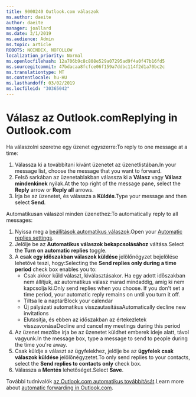 ```yaml
---
title: 9000240 Outlook.com válaszok
ms.author: daeite
author: daeite
manager: joallard
ms.date: 3/1/2019
ms.audience: Admin
ms.topic: article
ROBOTS: NOINDEX, NOFOLLOW
localization_priority: Normal
ms.openlocfilehash: 12a706b9c8c808e529a07295ad9f4a0f47b16fd5
ms.sourcegitcommit: 47bdacaa8fcfce06f159a7ddbc114f2d1a70bc2c
ms.translationtype: MT
ms.contentlocale: hu-HU
ms.lasthandoff: 03/02/2019
ms.locfileid: "30365042"
---
```

# <a name="replying-in-outlookcom"></a><span data-ttu-id="a892c-102">Válasz az Outlook.com</span><span class="sxs-lookup"><span data-stu-id="a892c-102">Replying in Outlook.com</span></span>

<span data-ttu-id="a892c-103">Ha válaszolni szeretne egy üzenet egyszerre:</span><span class="sxs-lookup"><span data-stu-id="a892c-103">To reply to one message at a time:</span></span>

1. <span data-ttu-id="a892c-104">Válassza ki a továbbítani kívánt üzenetet az üzenetlistában.</span><span class="sxs-lookup"><span data-stu-id="a892c-104">In your message list, choose the message that you want to forward.</span></span>
2. <span data-ttu-id="a892c-105">Felső sarkában az üzenetablakban válassza ki a **Válasz** vagy **Válasz mindenkinek** nyilak.</span><span class="sxs-lookup"><span data-stu-id="a892c-105">At the top right of the message pane, select the **Reply** arrow or **Reply all** arrows.</span></span>
3. <span data-ttu-id="a892c-106">Írja be az üzenetet, és válassza a **Küldés**.</span><span class="sxs-lookup"><span data-stu-id="a892c-106">Type your message and then select **Send**.</span></span>

<span data-ttu-id="a892c-107">Automatikusan válaszol minden üzenethez:</span><span class="sxs-lookup"><span data-stu-id="a892c-107">To automatically reply to all messages:</span></span>

1. <span data-ttu-id="a892c-108">Nyissa meg a [beállítások automatikus válaszok](https://outlook.live.com/mail/options/mail/automaticReplies/automaticRepliesOption).</span><span class="sxs-lookup"><span data-stu-id="a892c-108">Open your [Automatic replies settings](https://outlook.live.com/mail/options/mail/automaticReplies/automaticRepliesOption).</span></span>
2. <span data-ttu-id="a892c-109">Jelölje be az **Automatikus válaszok bekapcsolásához** váltása.</span><span class="sxs-lookup"><span data-stu-id="a892c-109">Select the **Turn on automatic replies** toggle.</span></span>
3. <span data-ttu-id="a892c-110">A **csak egy időszakban válaszok küldése** jelölőnégyzet bejelölése lehetővé teszi, hogy:</span><span class="sxs-lookup"><span data-stu-id="a892c-110">Selecting the **Send replies only during a time period** check box enables you to:</span></span>
    - <span data-ttu-id="a892c-p101">Csak akkor küld választ, kiválasztásakor. Ha egy adott időszakban nem állítjuk, az automatikus válasz marad mindaddig, amíg ki nem kapcsolja ki.</span><span class="sxs-lookup"><span data-stu-id="a892c-p101">Only send replies when you choose. If you don't set a time period, your automatic reply remains on until you turn it off.</span></span>
    - <span data-ttu-id="a892c-113">Tiltsa le a naptár</span><span class="sxs-lookup"><span data-stu-id="a892c-113">Block your calendar</span></span>
    - <span data-ttu-id="a892c-114">Új pályázati automatikus visszautasítása</span><span class="sxs-lookup"><span data-stu-id="a892c-114">Automatically decline new invitations</span></span>
    - <span data-ttu-id="a892c-115">Elutasítja, és ebben az időszakban az értekezletek visszavonása</span><span class="sxs-lookup"><span data-stu-id="a892c-115">Decline and cancel my meetings during this period</span></span>
4. <span data-ttu-id="a892c-116">Az üzenet mezőbe írja be az üzenetet küldhet emberek ideje alatt, távol vagyunk.</span><span class="sxs-lookup"><span data-stu-id="a892c-116">In the message box, type a message to send to people during the time you're away.</span></span>
5. <span data-ttu-id="a892c-117">Csak küldje a választ az ügyfelekhez, jelölje be az **ügyfelek csak válaszok küldése** jelölőnégyzetet.</span><span class="sxs-lookup"><span data-stu-id="a892c-117">To only send replies to your contacts, select the **Send replies to contacts only** check box.</span></span>
6. <span data-ttu-id="a892c-118">Válassza a **Mentés** lehetőséget.</span><span class="sxs-lookup"><span data-stu-id="a892c-118">Select **Save**.</span></span>

<span data-ttu-id="a892c-119">További tudnivalók [az Outlook.com automatikus továbbítását](https://support.office.com/article/14614626-9855-48dc-a986-dec81d07b1a0).</span><span class="sxs-lookup"><span data-stu-id="a892c-119">Learn more about [automatic forwarding in Outlook.com](https://support.office.com/article/14614626-9855-48dc-a986-dec81d07b1a0).</span></span>